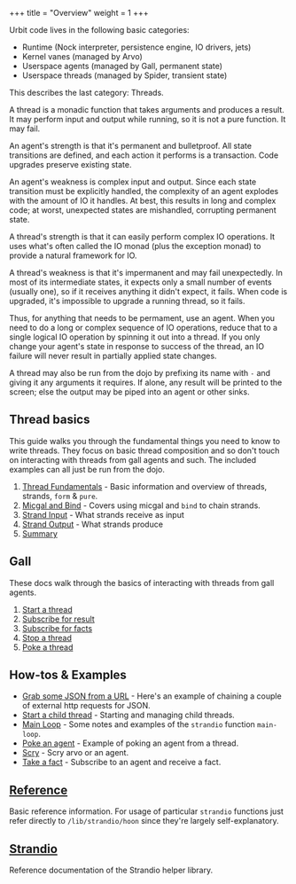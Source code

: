 +++
title = "Overview"
weight = 1
+++

Urbit code lives in the following basic categories:

- Runtime (Nock interpreter, persistence engine, IO drivers, jets)
- Kernel vanes (managed by Arvo)
- Userspace agents (managed by Gall, permanent state)
- Userspace threads (managed by Spider, transient state)

This describes the last category: Threads.

A thread is a monadic function that takes arguments and produces a
result. It may perform input and output while running, so it is not a
pure function. It may fail.

An agent's strength is that it's permanent and bulletproof. All state
transitions are defined, and each action it performs is a transaction.
Code upgrades preserve existing state.

An agent's weakness is complex input and output. Since each state
transition must be explicitly handled, the complexity of an agent
explodes with the amount of IO it handles. At best, this results in
long and complex code; at worst, unexpected states are mishandled,
corrupting permanent state.

A thread's strength is that it can easily perform complex IO operations.
It uses what's often called the IO monad (plus the exception monad) to
provide a natural framework for IO.

A thread's weakness is that it's impermanent and may fail unexpectedly.
In most of its intermediate states, it expects only a small number of
events (usually one), so if it receives anything it didn't expect, it
fails. When code is upgraded, it's impossible to upgrade a running
thread, so it fails.

Thus, for anything that needs to be permament, use an agent. When you
need to do a long or complex sequence of IO operations, reduce that to a
single logical IO operation by spinning it out into a thread. If you
only change your agent's state in response to success of the thread, an
IO failure will never result in partially applied state changes.

A thread may also be run from the dojo by prefixing its name with `-`
and giving it any arguments it requires. If alone, any result will be
printed to the screen; else the output may be piped into an agent or
other sinks.

## Thread basics

This guide walks you through the fundamental things you need to know to write threads. They focus on basic thread composition and so don't touch on interacting with threads from gall agents and such. The included examples can all just be run from the dojo.

1. [Thread Fundamentals](/guides/additional/threads/fundamentals) - Basic information and overview of threads, strands, `form` & `pure`.
2. [Micgal and Bind](/guides/additional/threads/bind) - Covers using micgal and `bind` to chain strands.
3. [Strand Input](/guides/additional/threads/input) - What strands receive as input
4. [Strand Output](/guides/additional/threads/output) - What strands produce
5. [Summary](/guides/additional/threads/summary)

## Gall

These docs walk through the basics of interacting with threads from gall agents.

1. [Start a thread](/reference/arvo/threads/gall/start-thread)
2. [Subscribe for result](/reference/arvo/threads/gall/take-result)
3. [Subscribe for facts](/reference/arvo/threads/gall/take-facts)
4. [Stop a thread](/reference/arvo/threads/gall/stop-thread)
5. [Poke a thread](/reference/arvo/threads/gall/poke-thread)

## How-tos & Examples

- [Grab some JSON from a URL](/reference/arvo/threads/examples/get-json) - Here's an example of chaining a couple of external http requests for JSON.
- [Start a child thread](/reference/arvo/threads/examples/child-thread) - Starting and managing child threads.
- [Main Loop](/reference/arvo/threads/examples/main-loop) - Some notes and examples of the `strandio` function `main-loop`.
- [Poke an agent](/reference/arvo/threads/examples/poke-agent) - Example of poking an agent from a thread.
- [Scry](/reference/arvo/threads/examples/scry) - Scry arvo or an agent.
- [Take a fact](/reference/arvo/threads/examples/take-fact) - Subscribe to an agent and receive a fact.

## [Reference](/reference/arvo/threads/reference)

Basic reference information. For usage of particular `strandio` functions just refer directly to `/lib/strandio/hoon` since they're largely self-explanatory.

## [Strandio](/reference/arvo/threads/strandio)

Reference documentation of the Strandio helper library.
